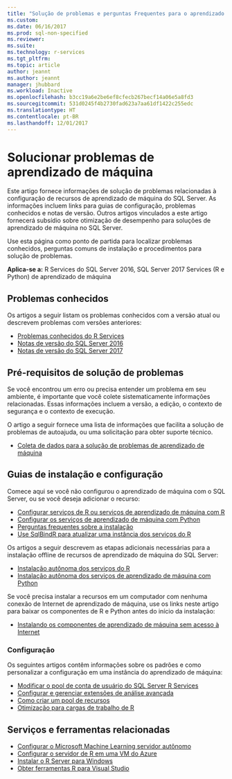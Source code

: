 ```yaml
---
title: "Solução de problemas e perguntas Frequentes para o aprendizado de máquina no SQL Server | Microsoft Docs"
ms.custom: 
ms.date: 06/16/2017
ms.prod: sql-non-specified
ms.reviewer: 
ms.suite: 
ms.technology: r-services
ms.tgt_pltfrm: 
ms.topic: article
author: jeannt
ms.author: jeannt
manager: jhubbard
ms.workload: Inactive
ms.openlocfilehash: b3cc19a6e2be6ef8cfecb267becf14a06e5a8fd3
ms.sourcegitcommit: 531d0245f4b2730fad623a7aa61df1422c255edc
ms.translationtype: HT
ms.contentlocale: pt-BR
ms.lasthandoff: 12/01/2017
---
```

# <a name="troubleshoot-machine-learning"></a>Solucionar problemas de aprendizado de máquina

Este artigo fornece informações de solução de problemas relacionadas à configuração de recursos de aprendizado de máquina do SQL Server. As informações incluem links para guias de configuração, problemas conhecidos e notas de versão. Outros artigos vinculados a este artigo fornecerá subsídio sobre otimização de desempenho para soluções de aprendizado de máquina no SQL Server.

Use esta página como ponto de partida para localizar problemas conhecidos, perguntas comuns de instalação e procedimentos para solução de problemas.

**Aplica-se a:** R Services do SQL Server 2016, SQL Server 2017 Services (R e Python) de aprendizado de máquina

## <a name="known-issues"></a>Problemas conhecidos

Os artigos a seguir listam os problemas conhecidos com a versão atual ou descrevem problemas com versões anteriores:

+ [Problemas conhecidos do R Services](../advanced-analytics/known-issues-for-sql-server-machine-learning-services.md)
+ [Notas de versão do SQL Server 2016](../sql-server/sql-server-2016-release-notes.md)
+ [Notas de versão do SQL Server 2017](../sql-server/sql-server-2017-release-notes.md)

## <a name="troubleshooting-prerequisites"></a>Pré-requisitos de solução de problemas

Se você encontrou um erro ou precisa entender um problema em seu ambiente, é importante que você colete sistematicamente informações relacionadas. Essas informações incluem a versão, a edição, o contexto de segurança e o contexto de execução.

O artigo a seguir fornece uma lista de informações que facilita a solução de problemas de autoajuda, ou uma solicitação para obter suporte técnico.

+ [Coleta de dados para a solução de problemas de aprendizado de máquina](data-collection-ml-troubleshooting-process.md)

## <a name="setup-and-configuration-guides"></a>Guias de instalação e configuração

Comece aqui se você não configurou o aprendizado de máquina com o SQL Server, ou se você deseja adicionar o recurso:

+ [Configurar serviços de R ou serviços de aprendizado de máquina com R](../advanced-analytics/r/set-up-sql-server-r-services-in-database.md)
+ [Configurar os serviços de aprendizado de máquina com Python](../advanced-analytics/python/setup-python-machine-learning-services.md)
+ [Perguntas frequentes sobre a instalação](../advanced-analytics/r/upgrade-and-installation-faq-sql-server-r-services.md)
+ [Use SqlBindR para atualizar uma instância dos serviços do R](../advanced-analytics/r/use-sqlbindr-exe-to-upgrade-an-instance-of-sql-server.md)

Os artigos a seguir descrevem as etapas adicionais necessárias para a instalação offline de recursos de aprendizado de máquina do SQL Server:

+ [Instalação autônoma dos serviços do R](../advanced-analytics/r/unattended-installs-of-sql-server-r-services.md) 
+ [Instalação autônoma dos serviços de aprendizado de máquina com Python](../advanced-analytics/python/unattended-installs-of-sql-server-python-services.md)

Se você precisa instalar a recursos em um computador com nenhuma conexão de Internet de aprendizado de máquina, use os links neste artigo para baixar os componentes de R e Python antes do início da instalação:

+ [Instalando os componentes de aprendizado de máquina sem acesso à Internet](../advanced-analytics/r/installing-ml-components-without-internet-access.md)

### <a name="configuration"></a>Configuração

Os seguintes artigos contêm informações sobre os padrões e como personalizar a configuração em uma instância do aprendizado de máquina:

+ [Modificar o pool de conta de usuário do SQL Server R Services](../advanced-analytics/r/modify-the-user-account-pool-for-sql-server-r-services.md)  
+ [Configurar e gerenciar extensões de análise avançada](../advanced-analytics/r/configure-and-manage-advanced-analytics-extensions.md)  
+ [Como criar um pool de recursos](r/how-to-create-a-resource-pool-for-r.md)
+ [Otimização para cargas de trabalho de R](r/operationalizing-your-r-code.md)

## <a name="related-tools-and-services"></a>Serviços e ferramentas relacionadas

+ [Configurar o Microsoft Machine Learning servidor autônomo](../advanced-analytics/r/create-a-standalone-r-server.md)
+ [Configurar o servidor de R em uma VM do Azure](../advanced-analytics/r/provision-the-r-server-only-sql-server-2016-enterprise-vm-on-azure.md)
+ [Instalar o R Server para Windows](https://msdn.microsoft.com/microsoft-r/rserver-install-windows)
+ [Obter ferramentas R para Visual Studio](https://www.visualstudio.com/vs/rtvs/)
